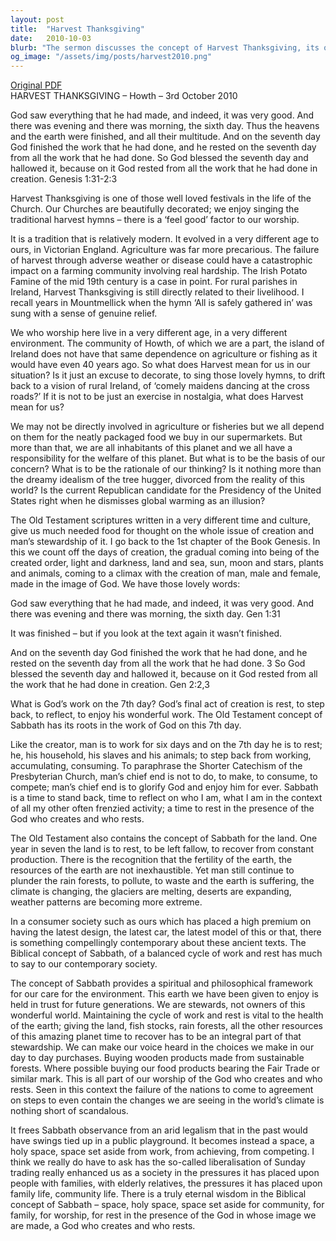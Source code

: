 ```yaml
---
layout: post
title:  "Harvest Thanksgiving"
date:   2010-10-03
blurb: "The sermon discusses the concept of Harvest Thanksgiving, its origins, and its relevance in the modern world. It emphasizes the importance of stewardship of the Earth and the need for balance between work and rest, drawing from the Biblical concept of Sabbath. The sermon also highlights the responsibility each individual has towards the environment and the choices we make in our daily lives."
og_image: "/assets/img/posts/harvest2010.png"
---
```

[Original PDF](/assets/pdf/harvest2010.pdf)    
HARVEST THANKSGIVING – Howth – 3rd October 2010

God saw everything that he had made, and indeed, it was very good. And there was evening and there was morning, the sixth day. Thus the heavens and the earth were finished, and all their multitude. And on the seventh day God finished the work that he had done, and he rested on the seventh day from all the work that he had done. So God blessed the seventh day and hallowed it, because on it God rested from all the work that he had done in creation. Genesis 1:31-2:3

Harvest Thanksgiving is one of those well loved festivals in the life of the Church. Our Churches are beautifully decorated; we enjoy singing the traditional harvest hymns – there is a ‘feel good’ factor to our worship.

It is a tradition that is relatively modern. It evolved in a very different age to ours, in Victorian England. Agriculture was far more precarious. The failure of harvest through adverse weather or disease could have a catastrophic impact on a farming community involving real hardship. The Irish Potato Famine of the mid 19th century is a case in point. For rural parishes in Ireland, Harvest Thanksgiving is still directly related to their livelihood. I recall years in Mountmellick when the hymn ‘All is safely gathered in’ was sung with a sense of genuine relief.

We who worship here live in a very different age, in a very different environment. The community of Howth, of which we are a part, the island of Ireland does not have that same dependence on agriculture or fishing as it would have even 40 years ago. So what does Harvest mean for us in our situation? Is it just an excuse to decorate, to sing those lovely hymns, to drift back to a vision of rural Ireland, of ‘comely maidens dancing at the cross roads?’ If it is not to be just an exercise in nostalgia, what does Harvest mean for us?

We may not be directly involved in agriculture or fisheries but we all depend on them for the neatly packaged food we buy in our supermarkets. But more than that, we are all inhabitants of this planet and we all have a responsibility for the welfare of this planet. But what is to be the basis of our concern? What is to be the rationale of our thinking? Is it nothing more than the dreamy idealism of the tree hugger, divorced from the reality of this world? Is the current Republican candidate for the Presidency of the United States right when he dismisses global warming as an illusion?

The Old Testament scriptures written in a very different time and culture, give us much needed food for thought on the whole issue of creation and man’s stewardship of it. I go back to the 1st chapter of the Book Genesis. In this we count off the days of creation, the gradual coming into being of the created order, light and darkness, land and sea, sun, moon and stars, plants and animals, coming to a climax with the creation of man, male and female, made in the image of God. We have those lovely words:

God saw everything that he had made, and indeed, it was very good. And there was evening and there was morning, the sixth day. Gen 1:31

It was finished – but if you look at the text again it wasn’t finished.

And on the seventh day God finished the work that he had done, and he rested on the seventh day from all the work that he had done. 3 So God blessed the seventh day and hallowed it, because on it God rested from all the work that he had done in creation. Gen 2:2,3

What is God’s work on the 7th day? God’s final act of creation is rest, to step back, to reflect, to enjoy his wonderful work. The Old Testament concept of Sabbath has its roots in the work of God on this 7th day.

Like the creator, man is to work for six days and on the 7th day he is to rest; he, his household, his slaves and his animals; to step back from working, accumulating, consuming. To paraphrase the Shorter Catechism of the Presbyterian Church, man’s chief end is not to do, to make, to consume, to compete; man’s chief end is to glorify God and enjoy him for ever. Sabbath is a time to stand back, time to reflect on who I am, what I am in the context of all my other often frenzied activity; a time to rest in the presence of the God who creates and who rests.

The Old Testament also contains the concept of Sabbath for the land. One year in seven the land is to rest, to be left fallow, to recover from constant production. There is the recognition that the fertility of the earth, the resources of the earth are not inexhaustible. Yet man still continue to plunder the rain forests, to pollute, to waste and the earth is suffering, the climate is changing, the glaciers are melting, deserts are expanding, weather patterns are becoming more extreme.

In a consumer society such as ours which has placed a high premium on having the latest design, the latest car, the latest model of this or that, there is something compellingly contemporary about these ancient texts. The Biblical concept of Sabbath, of a balanced cycle of work and rest has much to say to our contemporary society.

The concept of Sabbath provides a spiritual and philosophical framework for our care for the environment. This earth we have been given to enjoy is held in trust for future generations. We are stewards, not owners of this wonderful world. Maintaining the cycle of work and rest is vital to the health of the earth; giving the land, fish stocks, rain forests, all the other resources of this amazing planet time to recover has to be an integral part of that stewardship. We can make our voice heard in the choices we make in our day to day purchases. Buying wooden products made from sustainable forests. Where possible buying our food products bearing the Fair Trade or similar mark. This is all part of our worship of the God who creates and who rests. Seen in this context the failure of the nations to come to agreement on steps to even contain the changes we are seeing in the world’s climate is nothing short of scandalous.

It frees Sabbath observance from an arid legalism that in the past would have swings tied up in a public playground. It becomes instead a space, a holy space, space set aside from work, from achieving, from competing. I think we really do have to ask has the so-called liberalisation of Sunday trading really enhanced us as a society in the pressures it has placed upon people with families, with elderly relatives, the pressures it has placed upon family life, community life. There is a truly eternal wisdom in the Biblical concept of Sabbath – space, holy space, space set aside for community, for family, for worship, for rest in the presence of the God in whose image we are made, a God who creates and who rests.
